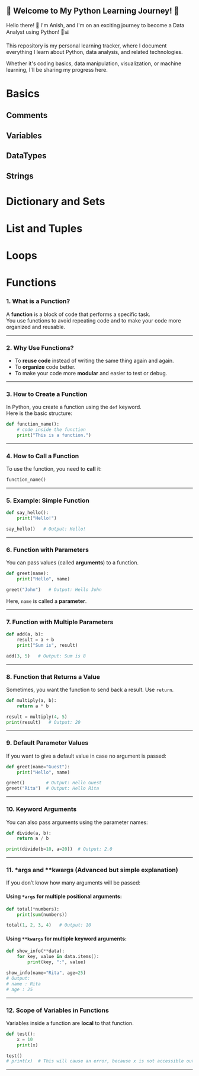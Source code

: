 ## 📘 Welcome to My Python Learning Journey! 🚀
Hello there! 👋 I'm Anish, and I'm on an exciting journey to become a Data Analyst using Python! 🐍📊

This repository is my personal learning tracker, where I document everything I learn about Python, data analysis, and related technologies. 

Whether it's coding basics, data manipulation, visualization, or machine learning, I'll be sharing my progress here.

# Basics
## Comments
## Variables
## DataTypes
## Strings 
# Dictionary and Sets
# List and Tuples
# Loops
# Functions

### 1. What is a Function?

A **function** is a block of code that performs a specific task.  
You use functions to avoid repeating code and to make your code more organized and reusable.

---

### 2. Why Use Functions?

- To **reuse code** instead of writing the same thing again and again.
- To **organize** code better.
- To make your code more **modular** and easier to test or debug.

---

### 3. How to Create a Function

In Python, you create a function using the `def` keyword.  
Here is the basic structure:

```python
def function_name():
    # code inside the function
    print("This is a function.")
```

---

### 4. How to Call a Function

To use the function, you need to **call** it:

```python
function_name()
```

---

### 5. Example: Simple Function

```python
def say_hello():
    print("Hello!")

say_hello()   # Output: Hello!
```

---

### 6. Function with Parameters

You can pass values (called **arguments**) to a function.

```python
def greet(name):
    print("Hello", name)

greet("John")   # Output: Hello John
```

Here, `name` is called a **parameter**.

---

### 7. Function with Multiple Parameters

```python
def add(a, b):
    result = a + b
    print("Sum is", result)

add(3, 5)   # Output: Sum is 8
```

---

### 8. Function that Returns a Value

Sometimes, you want the function to send back a result. Use `return`.

```python
def multiply(a, b):
    return a * b

result = multiply(4, 5)
print(result)   # Output: 20
```

---

### 9. Default Parameter Values

If you want to give a default value in case no argument is passed:

```python
def greet(name="Guest"):
    print("Hello", name)

greet()        # Output: Hello Guest
greet("Rita")  # Output: Hello Rita
```

---

### 10. Keyword Arguments

You can also pass arguments using the parameter names:

```python
def divide(a, b):
    return a / b

print(divide(b=10, a=20))  # Output: 2.0
```

---

### 11. *args and **kwargs (Advanced but simple explanation)

If you don’t know how many arguments will be passed:

#### Using `*args` for multiple positional arguments:
```python
def total(*numbers):
    print(sum(numbers))

total(1, 2, 3, 4)   # Output: 10
```

#### Using `**kwargs` for multiple keyword arguments:
```python
def show_info(**data):
    for key, value in data.items():
        print(key, ":", value)

show_info(name="Rita", age=25)
# Output:
# name : Rita
# age : 25
```

---

### 12. Scope of Variables in Functions

Variables inside a function are **local** to that function.

```python
def test():
    x = 10
    print(x)

test()
# print(x)  # This will cause an error, because x is not accessible outside the function
```

---

